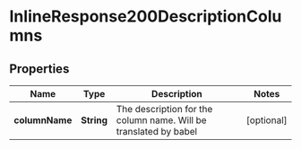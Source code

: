 # InlineResponse200DescriptionColumns

## Properties
Name | Type | Description | Notes
------------ | ------------- | ------------- | -------------
**columnName** | **String** | The description for the column name. Will be translated by babel |  [optional]
